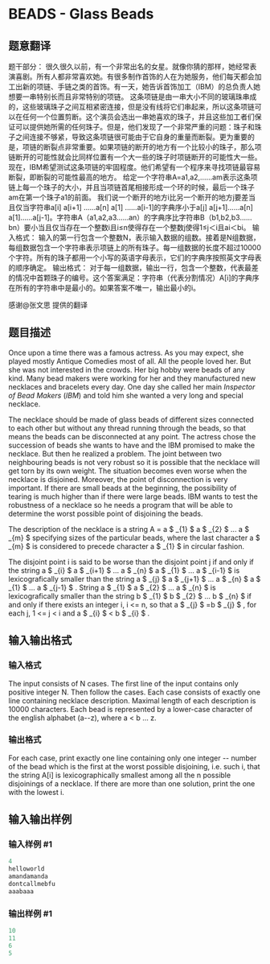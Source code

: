 # BEADS - Glass Beads

## 题意翻译

题干部分： 很久很久以前，有一个非常出名的女星。就像你猜的那样，她经常表演喜剧。所有人都非常喜欢她。有很多制作首饰的人在为她服务，他们每天都会加工出新的项链、手链之类的首饰。有一天，她告诉首饰加工（IBM）的总负责人她想要一串特别长而且非常特别的项链。 这条项链是由一串大小不同的玻璃珠串成的，这些玻璃珠子之间互相紧密连接，但是没有线将它们串起来，所以这条项链可以在任何一个位置剪断。这个演员会选出一串她喜欢的珠子，并且这些加工者们保证可以提供她所需的任何珠子。但是，他们发现了一个非常严重的问题：珠子和珠子之间连接不够紧，导致这条项链很可能由于它自身的重量而断裂。更为重要的是，项链的断裂点非常重要。如果项链的断开的地方有一个比较小的珠子，那么项链断开的可能性就会比同样位置有一个大一些的珠子时项链断开的可能性大一些。现在，IBM希望测试这条项链的牢固程度。他们希望有一个程序来寻找项链最容易断裂，即断裂的可能性最高的地方。 给定一个字符串A=a1,a2,……am表示这条项链上每一个珠子的大小，并且当项链首尾相接形成一个环的时候，最后一个珠子am在第一个珠子a1的前面。 我们说一个断开的地方i比另一个断开的地方j要差当且仅当字符串a[i] a[i+1] ……a[n] a[1] ……a[i-1]的字典序小于a[j] a[j+1]……a[n] a[1]……a[j-1]。字符串A（a1,a2,a3……an）的字典序比字符串B（b1,b2,b3……bn）要小当且仅当存在一个整数i且i≤n使得存在一个整数j使得1≤j＜i且ai＜bi。 输入格式： 输入的第一行包含一个整数N，表示输入数据的组数。接着是N组数据，每组数据包含一个字符串表示项链上的所有珠子。每一组数据的长度不超过10000个字符。所有的珠子都用一个小写的英语字母表示，它们的字典序按照英文字母表的顺序确定。 输出格式： 对于每一组数据，输出一行，包含一个整数，代表最差的情况中首颗珠子的编号。这个答案满足：字符串（代表分割情况）A[i]的字典序在所有的字符串中是最小的。如果答案不唯一，输出最小的i。

感谢@张文思 提供的翻译

## 题目描述

Once upon a time there was a famous actress. As you may expect, she played mostly Antique Comedies most of all. All the people loved her. But she was not interested in the crowds. Her big hobby were beads of any kind. Many bead makers were working for her and they manufactured new necklaces and bracelets every day. One day she called her main _Inspector of Bead Makers_ (_IBM_) and told him she wanted a very long and special necklace.

The necklace should be made of glass beads of different sizes connected to each other but without any thread running through the beads, so that means the beads can be disconnected at any point. The actress chose the succession of beads she wants to have and the IBM promised to make the necklace. But then he realized a problem. The joint between two neighbouring beads is not very robust so it is possible that the necklace will get torn by its own weight. The situation becomes even worse when the necklace is disjoined. Moreover, the point of disconnection is very important. If there are small beads at the beginning, the possibility of tearing is much higher than if there were large beads. IBM wants to test the robustness of a necklace so he needs a program that will be able to determine the worst possible point of disjoining the beads.

The description of the necklace is a string A = a $ _{1} $ a $ _{2} $ ... a $ _{m} $ specifying sizes of the particular beads, where the last character a $ _{m} $ is considered to precede character a $ _{1} $ in circular fashion.

The disjoint point i is said to be worse than the disjoint point j if and only if the string a $ _{i} $ a $ _{i+1} $ ... a $ _{n} $ a $ _{1} $ ... a $ _{i-1} $ is lexicografically smaller than the string a $ _{j} $ a $ _{j+1} $ ... a $ _{n} $ a $ _{1} $ ... a $ _{j-1} $ . String a $ _{1} $ a $ _{2} $ ... a $ _{n} $ is lexicografically smaller than the string b $ _{1} $ b $ _{2} $ ... b $ _{n} $ if and only if there exists an integer i, i <= n, so that a $ _{j} $ =b $ _{j} $ , for each j, 1 <= j < i and a $ _{i} $ < b $ _{i} $ .

## 输入输出格式

### 输入格式

The input consists of N cases. The first line of the input contains only positive integer N. Then follow the cases. Each case consists of exactly one line containing necklace description. Maximal length of each description is 10000 characters. Each bead is represented by a lower-case character of the english alphabet (a--z), where a < b ... z.

### 输出格式

For each case, print exactly one line containing only one integer -- number of the bead which is the first at the worst possible disjoining, i.e. such i, that the string A\[i\] is lexicographically smallest among all the n possible disjoinings of a necklace. If there are more than one solution, print the one with the lowest i.

## 输入输出样例

### 输入样例 #1

```cpp
4
helloworld
amandamanda
dontcallmebfu
aaabaaa
```


### 输出样例 #1

```cpp
10
11
6
5
```


